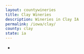```yaml
---
layout: countywineries
title: Clay Wineries
description: Wineries in Clay IA
permalink: /iowa/clay/
county: clay
state: ia
---
```

-
